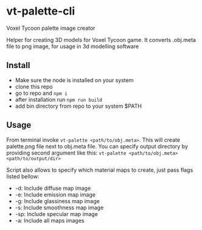 # vt-palette-cli
Voxel Tycoon palette image creator

Helper for creating 3D models for Voxel Tycoon game. It converts .obj.meta file to png image, for usage in 3d modelling software

## Install
- Make sure the node is installed on your system
- clone this repo
- go to repo and `npm i`
- after installation run `npm run build`
- add bin directory from repo to your system $PATH

## Usage
From terminal invoke `vt-palette <path/to/obj.meta>`. This will create palette.png file next to obj.meta file.
You can specify output directory by providing second argument like this: `vt-palette <path/to/obj.meta> <path/to/output/dir>`

Script also allows to specify which material maps to create, just pass flags listed bellow:
- -d: Include diffuse map image
- -e: Include emission map image
- -g: Include glassiness map image
- -s: Include smoothness map image
- -sp: Include specular map image
- -a: Include all maps images
